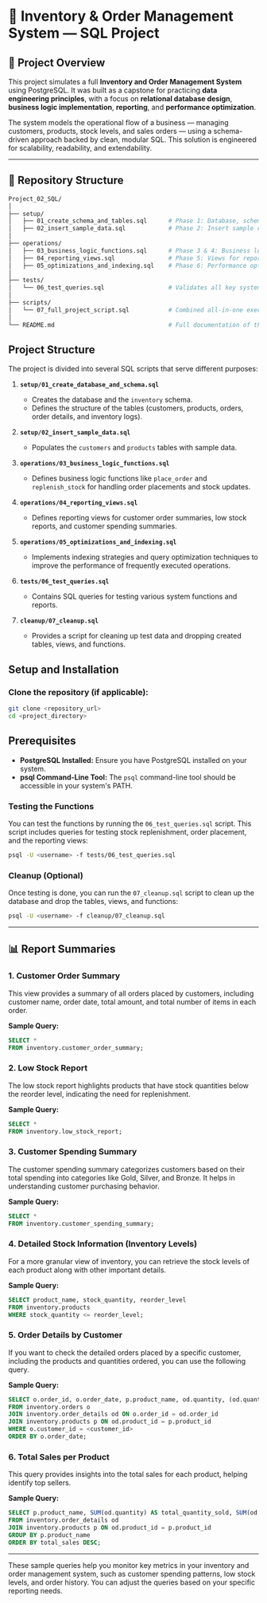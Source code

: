 # 🧠 Inventory & Order Management System — SQL Project

## 🚀 Project Overview

This project simulates a full **Inventory and Order Management System** using PostgreSQL. It was built as a capstone for practicing **data engineering principles**, with a focus on **relational database design**, **business logic implementation**, **reporting**, and **performance optimization**.

The system models the operational flow of a business — managing customers, products, stock levels, and sales orders — using a schema-driven approach backed by clean, modular SQL. This solution is engineered for scalability, readability, and extendability.

---

## 📁 Repository Structure

```bash
Project_02_SQL/
│
├── setup/
│   ├── 01_create_schema_and_tables.sql      # Phase 1: Database, schema and table creation
│   ├── 02_insert_sample_data.sql            # Phase 2: Insert sample customers and products
│
├── operations/
│   ├── 03_business_logic_functions.sql      # Phase 3 & 4: Business logic functions and optional triggers
│   ├── 04_reporting_views.sql               # Phase 5: Views for reporting and analytics
│   ├── 05_optimizations_and_indexing.sql    # Phase 6: Performance optimization using indexes
│
├── tests/
│   └── 06_test_queries.sql                  # Validates all key system functionality
│
├── scripts/
│   └── 07_full_project_script.sql           # Combined all-in-one executable SQL script
│
└── README.md                                # Full documentation of the project
```

## Project Structure

The project is divided into several SQL scripts that serve different purposes:

1. **`setup/01_create_database_and_schema.sql`**  
   - Creates the database and the `inventory` schema.  
   - Defines the structure of the tables (customers, products, orders, order details, and inventory logs).

2. **`setup/02_insert_sample_data.sql`**  
   - Populates the `customers` and `products` tables with sample data.

3. **`operations/03_business_logic_functions.sql`**  
   - Defines business logic functions like `place_order` and `replenish_stock` for handling order placements and stock updates.

4. **`operations/04_reporting_views.sql`**  
   - Defines reporting views for customer order summaries, low stock reports, and customer spending summaries.

5. **`operations/05_optimizations_and_indexing.sql`**  
   - Implements indexing strategies and query optimization techniques to improve the performance of frequently executed operations.

6. **`tests/06_test_queries.sql`**  
   - Contains SQL queries for testing various system functions and reports.

7. **`cleanup/07_cleanup.sql`**  
   - Provides a script for cleaning up test data and dropping created tables, views, and functions.

## Setup and Installation

### Clone the repository (if applicable):
```bash
git clone <repository_url>
cd <project_directory>
```

## Prerequisites

* **PostgreSQL Installed:** Ensure you have PostgreSQL installed on your system.
* **psql Command-Line Tool:** The `psql` command-line tool should be accessible in your system's PATH.




### Testing the Functions
You can test the functions by running the `06_test_queries.sql` script. This script includes queries for testing stock replenishment, order placement, and the reporting views:

```bash
psql -U <username> -f tests/06_test_queries.sql
```

### Cleanup (Optional)
Once testing is done, you can run the `07_cleanup.sql` script to clean up the database and drop the tables, views, and functions:

```bash
psql -U <username> -f cleanup/07_cleanup.sql
```

---

## 📊 Report Summaries

### 1. Customer Order Summary
This view provides a summary of all orders placed by customers, including customer name, order date, total amount, and total number of items in each order.

**Sample Query:**
```sql
SELECT * 
FROM inventory.customer_order_summary;
```

### 2. Low Stock Report
The low stock report highlights products that have stock quantities below the reorder level, indicating the need for replenishment.

**Sample Query:**
```sql
SELECT * 
FROM inventory.low_stock_report;
```

### 3. Customer Spending Summary
The customer spending summary categorizes customers based on their total spending into categories like Gold, Silver, and Bronze. It helps in understanding customer purchasing behavior.

**Sample Query:**
```sql
SELECT * 
FROM inventory.customer_spending_summary;
```

### 4. Detailed Stock Information (Inventory Levels)
For a more granular view of inventory, you can retrieve the stock levels of each product along with other important details.

**Sample Query:**
```sql
SELECT product_name, stock_quantity, reorder_level
FROM inventory.products
WHERE stock_quantity <= reorder_level;
```

### 5. Order Details by Customer
If you want to check the detailed orders placed by a specific customer, including the products and quantities ordered, you can use the following query.

**Sample Query:**
```sql
SELECT o.order_id, o.order_date, p.product_name, od.quantity, (od.quantity * p.price) AS total_amount
FROM inventory.orders o
JOIN inventory.order_details od ON o.order_id = od.order_id
JOIN inventory.products p ON od.product_id = p.product_id
WHERE o.customer_id = <customer_id>
ORDER BY o.order_date;
```

### 6. Total Sales per Product
This query provides insights into the total sales for each product, helping identify top sellers.

**Sample Query:**
```sql
SELECT p.product_name, SUM(od.quantity) AS total_quantity_sold, SUM(od.quantity * p.price) AS total_sales
FROM inventory.order_details od
JOIN inventory.products p ON od.product_id = p.product_id
GROUP BY p.product_name
ORDER BY total_sales DESC;
```

---

These sample queries help you monitor key metrics in your inventory and order management system, such as customer spending patterns, low stock levels, and order history. You can adjust the queries based on your specific reporting needs.
